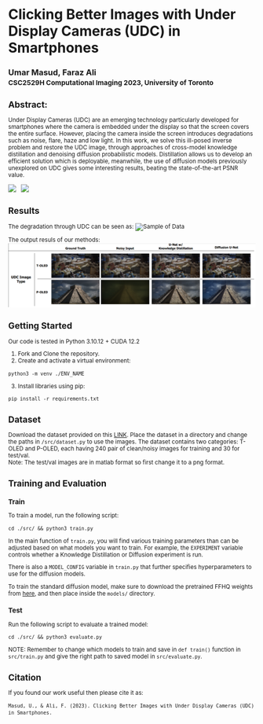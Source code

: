 # Clicking Better Images with Under Display Cameras (UDC) in Smartphones
### Umar Masud, Faraz Ali <br> <small>CSC2529H Computational Imaging 2023, University of Toronto

## Abstract: 
Under Display Cameras (UDC) are an emerging technology particularly developed for smartphones where the camera is embedded
under the display so that the screen covers the entire surface. However, placing the camera inside the screen introduces degradations such as noise, flare, haze and low light. In this work, we solve this ill-posed inverse problem and restore the UDC image, through approaches of cross-model knowledge distillation and denoising diffusion probabilistic models. Distillation allows us to develop an efficient solution which is deployable, meanwhile, the use of diffusion models previously unexplored on UDC gives some interesting results, beating the state-of-the-art PSNR value.

[![](https://img.shields.io/badge/POSTER-37a779?style=for-the-badge)](./CSC2529_Project_Poster_Umar_Faraz.pdf)$~~$
[![](https://img.shields.io/badge/REPORT-37a779?style=for-the-badge)](./CSC2529H_Final_Project_Report_2023.pdf)

## Results
The degradation through UDC can be seen as:
![Sample of Data](./imgs/io_pair.png)

The output resuls of our methods:
![Model outputs](./imgs/qual_results.png)

## Getting Started
Our code is tested in Python 3.10.12 + CUDA 12.2
1. Fork and Clone the repository.
2. Create and activate a virtual environment:<br>
```
python3 -m venv ./ENV_NAME
```
3. Install libraries using pip:<br>
```
pip install -r requirements.txt
```


## Dataset
Download the dataset provided on this [LINK](https://yzhouas.github.io/projects/UDC/udc.html). Place the dataset in a directory and change the paths in `/src/dataset.py` to use the images. The dataset contains two categories: T-OLED and P-OLED, each having 240 pair of clean/noisy images for training and 30 for test/val.<br>
Note: The test/val images are in matlab format so first change it to a png format.

## Training and Evaluation
### Train
To train a model, run the following script:<br>
```
cd ./src/ && python3 train.py
```

In the main function of `train.py`, you will find various training parameters than can be adjusted based on what models you want to train. For example, the `EXPERIMENT` variable controls whether a Knowledge Distillation or Diffusion experiment is run. 

There is also a `MODEL_CONFIG` variable in `train.py` that further specifies hyperparameters to use for the diffusion models.

To train the standard diffusion model, make sure to download the pretrained FFHQ weights from [here](https://drive.google.com/file/d/1BGwhRWUoguF-D8wlZ65tf227gp3cDUDh/view?usp=share_link), and then place inside the `models/` directory.

### Test 
Run the following script to evaluate a trained model:<br>
```
cd ./src/ && python3 evaluate.py
```
NOTE: Remember to change which models to train and save in `def train()` function in `src/train.py` and give the right path to saved model in `src/evaluate.py`.

## Citation
If you found our work useful then please cite it as:<br>
```
Masud, U., & Ali, F. (2023). Clicking Better Images with Under Display Cameras (UDC) in Smartphones.
```
